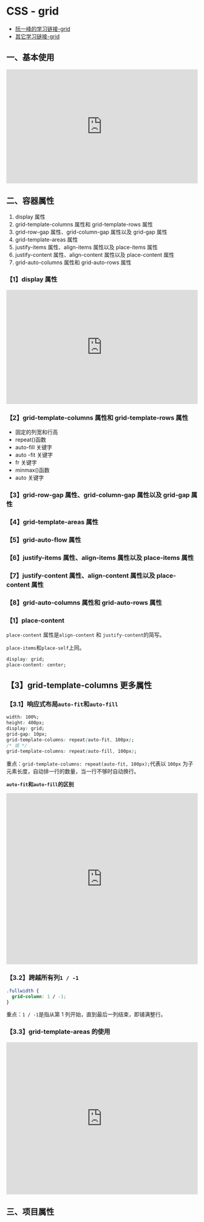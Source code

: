 # CSS - grid

- [阮一峰的学习链接-grid](http://www.ruanyifeng.com/blog/2019/03/grid-layout-tutorial.html)
- [其它学习链接-grid](https://juejin.cn/post/6854573220306255880#heading-22)

## 一、基本使用

<iframe height="300" style="width: 100%;" scrolling="no" title="Untitled" src="https://codepen.io/firefly1984982452/embed/NWyJGKm?default-tab=css%2Cresult" frameborder="no" loading="lazy" allowtransparency="true" allowfullscreen="true">
  See the Pen <a href="https://codepen.io/firefly1984982452/pen/NWyJGKm">
  Untitled</a> by 彭丹丹 (<a href="https://codepen.io/firefly1984982452">@firefly1984982452</a>)
  on <a href="https://codepen.io">CodePen</a>.
</iframe>

## 二、容器属性

1. display 属性
2. grid-template-columns 属性和 grid-template-rows 属性
3. grid-row-gap 属性、grid-column-gap 属性以及 grid-gap 属性
4. grid-template-areas 属性
5. justify-items 属性、align-items 属性以及 place-items 属性
6. justify-content 属性、align-content 属性以及 place-content 属性
7. grid-auto-columns 属性和 grid-auto-rows 属性

### 【1】display 属性

<iframe height="300" style="width: 100%;" scrolling="no" title="CSS grid display属性对比" src="https://codepen.io/firefly1984982452/embed/NWyJGMq?default-tab=result" frameborder="no" loading="lazy" allowtransparency="true" allowfullscreen="true">
  See the Pen <a href="https://codepen.io/firefly1984982452/pen/NWyJGMq">
  CSS grid display属性对比</a> by 彭丹丹 (<a href="https://codepen.io/firefly1984982452">@firefly1984982452</a>)
  on <a href="https://codepen.io">CodePen</a>.
</iframe>

### 【2】grid-template-columns 属性和 grid-template-rows 属性

- 固定的列宽和行高
- repeat()函数
- auto-fill 关键字
- auto -fit 关键字
- fr 关键字
- minmax()函数
- auto 关键字

### 【3】grid-row-gap 属性、grid-column-gap 属性以及 grid-gap 属性

### 【4】grid-template-areas 属性

### 【5】grid-auto-flow 属性

### 【6】justify-items 属性、align-items 属性以及 place-items 属性

### 【7】justify-content 属性、align-content 属性以及 place-content 属性

### 【8】grid-auto-columns 属性和 grid-auto-rows 属性

### 【1】place-content

`place-content` 属性是`align-content` 和 `justify-content`的简写。

`place-items`和`place-self`上同。

```css
display: grid;
place-content: center;
```

## 【3】grid-template-columns 更多属性

### 【3.1】响应式布局`auto-fit`和`auto-fill`

```css
width: 100%;
height: 400px;
display: grid;
grid-gap: 10px;
grid-template-columns: repeat(auto-fit, 100px);
/* 或 */
grid-template-columns: repeat(auto-fill, 100px);
```

重点：`grid-template-columns: repeat(auto-fit, 100px);`代表以 `100px` 为子元素长度，自动排一行的数量，当一行不够时自动换行。

**`auto-fit`和`auto-fill`的区别**

<iframe height="450" style="width: 100%;" scrolling="no" title="CSS grid auto-fill和auto-fit的使用和区别" src="https://codepen.io/firefly1984982452/embed/KKQJexO?default-tab=result" frameborder="no" loading="lazy" allowtransparency="true" allowfullscreen="true">
  See the Pen <a href="https://codepen.io/firefly1984982452/pen/KKQJexO">
  CSS grid auto-fill和auto-fit的使用和区别</a> by 彭丹丹 (<a href="https://codepen.io/firefly1984982452">@firefly1984982452</a>)
  on <a href="https://codepen.io">CodePen</a>.
</iframe>

### 【3.2】跨越所有列`1 / -1`

```css
.fullwidth {
  grid-column: 1 / -1;
}
```

重点：`1 / -1`是指从第 1 列开始，直到最后一列结束，即铺满整行。

### 【3.3】grid-template-areas 的使用

<iframe height="400" style="width: 100%;" scrolling="no" title="CSS grid grid-template-areas" src="https://codepen.io/firefly1984982452/embed/oNEmMzd?default-tab=result" frameborder="no" loading="lazy" allowtransparency="true" allowfullscreen="true">
  See the Pen <a href="https://codepen.io/firefly1984982452/pen/oNEmMzd">
  CSS grid grid-template-areas</a> by 彭丹丹 (<a href="https://codepen.io/firefly1984982452">@firefly1984982452</a>)
  on <a href="https://codepen.io">CodePen</a>.
</iframe>

## 三、项目属性
